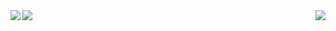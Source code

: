 <img src="https://github-readme-stats.vercel.app/api/top-langs/?username=whjin&layout=compact&card_width=300" align="left"/>
<img src="https://github-readme-stats.vercel.app/api?username=whjin&theme=radical&show_icons=true&card_width=400" align="right"/>
<img src="https://github-profile-trophy.vercel.app/?username=whjin&theme=flat&column=7"/>
